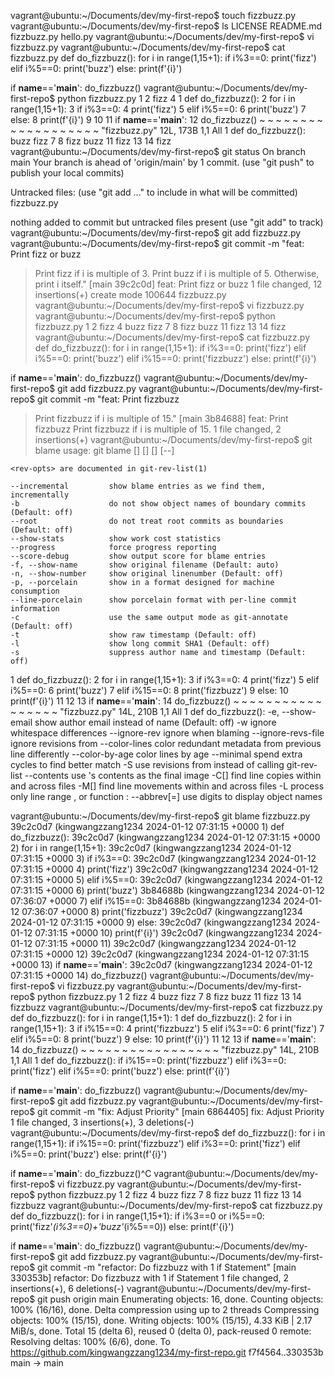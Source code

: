 vagrant@ubuntu:~/Documents/dev/my-first-repo$ touch fizzbuzz.py
vagrant@ubuntu:~/Documents/dev/my-first-repo$ ls
LICENSE  README.md  fizzbuzz.py  hello.py
vagrant@ubuntu:~/Documents/dev/my-first-repo$ vi fizzbuzz.py
vagrant@ubuntu:~/Documents/dev/my-first-repo$ cat fizzbuzz.py
def do_fizzbuzz():
	for i in range(1,15+1):
		if i%3==0:
			print('fizz')
		elif i%5==0:
			print('buzz')
		else:
			print(f'{i}')


if __name__=='__main__':
	do_fizzbuzz()
vagrant@ubuntu:~/Documents/dev/my-first-repo$ python fizzbuzz.py
1
2
fizz
4
  1 def do_fizzbuzz():
  2     for i in range(1,15+1):
  3         if i%3==0:
  4             print('fizz')
  5         elif i%5==0:
  6             print('buzz')
  7         else:
  8             print(f'{i}')
  9
 10
 11 if __name__=='__main__':
 12     do_fizzbuzz()
~
~
~
~
~
~
~
~
~
~
~
~
~
~
~
~
~
~
~
"fizzbuzz.py" 12L, 173B                                                                          1,1           All
  1 def do_fizzbuzz():
buzz
fizz
7
8
fizz
buzz
11
fizz
13
14
fizz
vagrant@ubuntu:~/Documents/dev/my-first-repo$ git status
On branch main
Your branch is ahead of 'origin/main' by 1 commit.
  (use "git push" to publish your local commits)

Untracked files:
  (use "git add <file>..." to include in what will be committed)
	fizzbuzz.py

nothing added to commit but untracked files present (use "git add" to track)
vagrant@ubuntu:~/Documents/dev/my-first-repo$ git add fizzbuzz.py
vagrant@ubuntu:~/Documents/dev/my-first-repo$ git commit -m "feat: Print fizz or buzz
>
> Print fizz if i is multiple of 3.
> Print buzz if i is multiple of 5.
> Otherwise, print i itself."
[main 39c2c0d] feat: Print fizz or buzz
 1 file changed, 12 insertions(+)
 create mode 100644 fizzbuzz.py
vagrant@ubuntu:~/Documents/dev/my-first-repo$ vi fizzbuzz.py
vagrant@ubuntu:~/Documents/dev/my-first-repo$ python fizzbuzz.py
1
2
fizz
4
buzz
fizz
7
8
fizz
buzz
11
fizz
13
14
fizz
vagrant@ubuntu:~/Documents/dev/my-first-repo$ cat fizzbuzz.py
def do_fizzbuzz():
	for i in range(1,15+1):
		if i%3==0:
			print('fizz')
		elif i%5==0:
			print('buzz')
		elif i%15==0:
			print('fizzbuzz')
		else:
			print(f'{i}')


if __name__=='__main__':
	do_fizzbuzz()
vagrant@ubuntu:~/Documents/dev/my-first-repo$ git add fizzbuzz.py
vagrant@ubuntu:~/Documents/dev/my-first-repo$ git commit -m "feat: Print fizzbuzz
> Print fizzbuzz if i is multiple of 15."
[main 3b84688] feat: Print fizzbuzz Print fizzbuzz if i is multiple of 15.
 1 file changed, 2 insertions(+)
vagrant@ubuntu:~/Documents/dev/my-first-repo$ git blame
usage: git blame [<options>] [<rev-opts>] [<rev>] [--] <file>

    <rev-opts> are documented in git-rev-list(1)

    --incremental         show blame entries as we find them, incrementally
    -b                    do not show object names of boundary commits (Default: off)
    --root                do not treat root commits as boundaries (Default: off)
    --show-stats          show work cost statistics
    --progress            force progress reporting
    --score-debug         show output score for blame entries
    -f, --show-name       show original filename (Default: auto)
    -n, --show-number     show original linenumber (Default: off)
    -p, --porcelain       show in a format designed for machine consumption
    --line-porcelain      show porcelain format with per-line commit information
    -c                    use the same output mode as git-annotate (Default: off)
    -t                    show raw timestamp (Default: off)
    -l                    show long commit SHA1 (Default: off)
    -s                    suppress author name and timestamp (Default: off)
  1 def do_fizzbuzz():
  2     for i in range(1,15+1):
  3         if i%3==0:
  4             print('fizz')
  5         elif i%5==0:
  6             print('buzz')
  7         elif i%15==0:
  8             print('fizzbuzz')
  9         else:
 10             print(f'{i}')
 11
 12
 13 if __name__=='__main__':
 14     do_fizzbuzz()
~
~
~
~
~
~
~
~
~
~
~
~
~
~
~
~
~
"fizzbuzz.py" 14L, 210B                                                                          1,1           All
  1 def do_fizzbuzz():
    -e, --show-email      show author email instead of name (Default: off)
    -w                    ignore whitespace differences
    --ignore-rev <rev>    ignore <rev> when blaming
    --ignore-revs-file <file>
                          ignore revisions from <file>
    --color-lines         color redundant metadata from previous line differently
    --color-by-age        color lines by age
    --minimal             spend extra cycles to find better match
    -S <file>             use revisions from <file> instead of calling git-rev-list
    --contents <file>     use <file>'s contents as the final image
    -C[<score>]           find line copies within and across files
    -M[<score>]           find line movements within and across files
    -L <range>            process only line range <start>,<end> or function :<funcname>
    --abbrev[=<n>]        use <n> digits to display object names

vagrant@ubuntu:~/Documents/dev/my-first-repo$ git blame fizzbuzz.py
39c2c0d7 (kingwangzzang1234 2024-01-12 07:31:15 +0000  1) def do_fizzbuzz():
39c2c0d7 (kingwangzzang1234 2024-01-12 07:31:15 +0000  2) 	for i in range(1,15+1):
39c2c0d7 (kingwangzzang1234 2024-01-12 07:31:15 +0000  3) 		if i%3==0:
39c2c0d7 (kingwangzzang1234 2024-01-12 07:31:15 +0000  4) 			print('fizz')
39c2c0d7 (kingwangzzang1234 2024-01-12 07:31:15 +0000  5) 		elif i%5==0:
39c2c0d7 (kingwangzzang1234 2024-01-12 07:31:15 +0000  6) 			print('buzz')
3b84688b (kingwangzzang1234 2024-01-12 07:36:07 +0000  7) 		elif i%15==0:
3b84688b (kingwangzzang1234 2024-01-12 07:36:07 +0000  8) 			print('fizzbuzz')
39c2c0d7 (kingwangzzang1234 2024-01-12 07:31:15 +0000  9) 		else:
39c2c0d7 (kingwangzzang1234 2024-01-12 07:31:15 +0000 10) 			print(f'{i}')
39c2c0d7 (kingwangzzang1234 2024-01-12 07:31:15 +0000 11)
39c2c0d7 (kingwangzzang1234 2024-01-12 07:31:15 +0000 12)
39c2c0d7 (kingwangzzang1234 2024-01-12 07:31:15 +0000 13) if __name__=='__main__':
39c2c0d7 (kingwangzzang1234 2024-01-12 07:31:15 +0000 14) 	do_fizzbuzz()
vagrant@ubuntu:~/Documents/dev/my-first-repo$ vi fizzbuzz.py
vagrant@ubuntu:~/Documents/dev/my-first-repo$ python fizzbuzz.py
1
2
fizz
4
buzz
fizz
7
8
fizz
buzz
11
fizz
13
14
fizzbuzz
vagrant@ubuntu:~/Documents/dev/my-first-repo$ cat fizzbuzz.py
def do_fizzbuzz():
	for i in range(1,15+1):
  1 def do_fizzbuzz():
  2     for i in range(1,15+1):
  3         if i%15==0:
  4             print('fizzbuzz')
  5         elif i%3==0:
  6             print('fizz')
  7         elif i%5==0:
  8             print('buzz')
  9         else:
 10             print(f'{i}')
 11
 12
 13 if __name__=='__main__':
 14     do_fizzbuzz()
~
~
~
~
~
~
~
~
~
~
~
~
~
~
~
~
~
"fizzbuzz.py" 14L, 210B                                                                          1,1           All
  1 def do_fizzbuzz():
		if i%15==0:
			print('fizzbuzz')
		elif i%3==0:
			print('fizz')
		elif i%5==0:
			print('buzz')
		else:
			print(f'{i}')


if __name__=='__main__':
	do_fizzbuzz()
vagrant@ubuntu:~/Documents/dev/my-first-repo$ git add fizzbuzz.py
vagrant@ubuntu:~/Documents/dev/my-first-repo$ git commit -m "fix: Adjust Priority"
[main 6864405] fix: Adjust Priority
 1 file changed, 3 insertions(+), 3 deletions(-)
vagrant@ubuntu:~/Documents/dev/my-first-repo$ def do_fizzbuzz():
        for i in range(1,15+1):
                if i%15==0:
                        print('fizzbuzz')
                elif i%3==0:
                        print('fizz')
                elif i%5==0:
                        print('buzz')
                else:
                        print(f'{i}')


if __name__=='__main__':
        do_fizzbuzz()^C
vagrant@ubuntu:~/Documents/dev/my-first-repo$ vi fizzbuzz.py
vagrant@ubuntu:~/Documents/dev/my-first-repo$ python fizzbuzz.py
1
2
fizz
4
buzz
fizz
7
8
fizz
buzz
11
fizz
13
14
fizzbuzz
vagrant@ubuntu:~/Documents/dev/my-first-repo$ cat fizzbuzz.py
def do_fizzbuzz():
	for i in range(1,15+1):
		if i%3==0 or i%5==0:
			print('fizz'*(i%3==0)+'buzz'*(i%5==0))
		else:
			print(f'{i}')


if __name__=='__main__':
	do_fizzbuzz()
vagrant@ubuntu:~/Documents/dev/my-first-repo$ git add fizzbuzz.py
vagrant@ubuntu:~/Documents/dev/my-first-repo$ git commit -m "refactor: Do fizzbuzz with 1 if Statement"
[main 330353b] refactor: Do fizzbuzz with 1 if Statement
 1 file changed, 2 insertions(+), 6 deletions(-)
vagrant@ubuntu:~/Documents/dev/my-first-repo$ git push origin main
Enumerating objects: 16, done.
Counting objects: 100% (16/16), done.
Delta compression using up to 2 threads
Compressing objects: 100% (15/15), done.
Writing objects: 100% (15/15), 4.33 KiB | 2.17 MiB/s, done.
Total 15 (delta 6), reused 0 (delta 0), pack-reused 0
remote: Resolving deltas: 100% (6/6), done.
To https://github.com/kingwangzzang1234/my-first-repo.git
   f7f4564..330353b  main -> main

